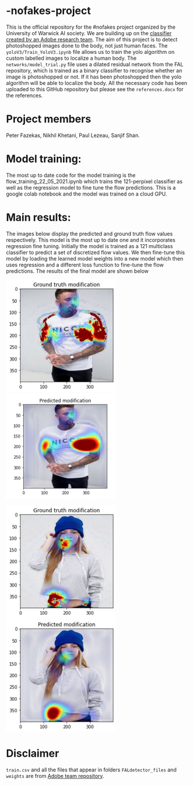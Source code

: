 # -nofakes-project
This is the official repository for the #nofakes project organized by the University of Warwick AI society. We are building up on the [classifier created by an Adobe research team](https://github.com/PeterWang512/FALdetector). The aim of this project is to detect photoshopped images done to the body, not just human faces. The `yoloV3/Train_YoloV3.ipynb` file allows us to train the yolo algorithm on custom labelled images to localize a human body. The `networks/model_trial.py` file uses a dilated residual network from the FAL repository, which is trained as a binary classifier to recognise whether an image is photoshopped or not. If it has been photoshopped then the yolo algorithm will be able to localize the body. All the necessary code has been uploaded to this GitHub repository but please see the `references.docx` for the references.
# Project members 
Peter Fazekas, Nikhil Khetani, Paul Lezeau, Sanjif Shan. 
# Model training:
The most up to date code for the model training is the flow_training_22_05_2021.ipynb which trains the 121-perpixel classifier as well as the regression model to fine tune the flow predictions. This is a google colab notebook and the model was trained on a cloud GPU.
# Main results:
The images below display the predicted and ground truth flow values respectively. This model is the most up to date one and it incorporates regression fine tuning. Initially the model is trained as a 121 multiclass classifier to predict a set of discretized flow values. We then fine-tune this model by loading the learned model weights into a new model which then uses regression and a different loss function to fine-tune the flow predictions. The results of the final model are shown below
<p float="left">
  <img src="https://github.com/peterfazekas1999/-nofakes-project/blob/main/results_trial/ground_truth.jpg" width ="300">
  <img src="https://github.com/peterfazekas1999/-nofakes-project/blob/main/results_trial/prediction1.jpg" width ="300">
</p>

<p float="left">
<img src="https://github.com/peterfazekas1999/-nofakes-project/blob/main/results_trial/ground_truth2.jpg" width ="300">
<img src="https://github.com/peterfazekas1999/-nofakes-project/blob/main/results_trial/prediction2.jpg" width ="300">
</p>

# Disclaimer
`train.csv` and all the files that appear in folders `FALdetector_files` and `weights` are from [Adobe team repository](https://github.com/PeterWang512/FALdetector). 

